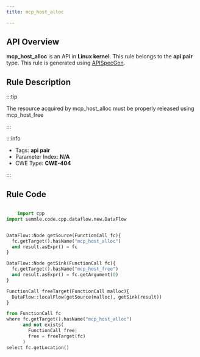 ```yaml
---
title: mcp_host_alloc

---
```



## API Overview
**mcp_host_alloc** is an API in **Linux kernel**. This rule belongs to the **api pair** type. This rule is generated using [APISpecGen](../../tools/APISpecGen).
## Rule Description

:::tip

The resource acquired by mcp_host_alloc must be properly released using mcp_host_free

:::

:::info

- Tags: **api pair**
- Parameter Index: **N/A**
- CWE Type: **CWE-404**

:::

## Rule Code
```python

    import cpp
import semmle.code.cpp.dataflow.new.DataFlow


DataFlow::Node getSource(FunctionCall fc){
  fc.getTarget().hasName("mcp_host_alloc")
  and result.asExpr() = fc
}

DataFlow::Node getSink(FunctionCall fc){
  fc.getTarget().hasName("mcp_host_free")
  and result.asExpr() = fc.getArgument(0)
}

FunctionCall freeTarget(FunctionCall malloc){
  DataFlow::localFlow(getSource(malloc), getSink(result))
}

from FunctionCall fc
where fc.getTarget().hasName("mcp_host_alloc")
      and not exists(
        FunctionCall free| 
        free = freeTarget(fc)
      )
select fc.getLocation()

    
```